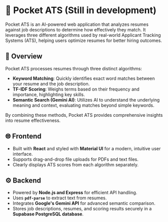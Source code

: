 # 🚀 Pocket ATS (Still in development)

Pocket ATS is an AI-powered web application that analyzes resumes against job descriptions to determine how effectively they match. It leverages three different algorithms used by real-world Applicant Tracking Systems (ATS), helping users optimize resumes for better hiring outcomes.

## 📌 Overview

Pocket ATS processes resumes through three distinct algorithms:

- **Keyword Matching**: Quickly identifies exact word matches between your resume and the job description.  
- **TF-IDF Scoring**: Weighs terms based on their frequency and importance, highlighting key skills.  
- **Semantic Search (Gemini AI)**: Utilizes AI to understand the underlying meaning and context, evaluating matches beyond simple keywords.

By combining these methods, Pocket ATS provides comprehensive insights into resume effectiveness.

## 🌐 Frontend

- Built with **React** and styled with **Material UI** for a modern, intuitive user interface.
- Supports drag-and-drop file uploads for PDFs and text files.
- Clearly displays ATS scores from each algorithm separately.

## ⚙️ Backend

- Powered by **Node.js and Express** for efficient API handling.
- Uses **`pdf-parse`** to extract text from resumes.
- Integrates **Google's Gemini API** for advanced semantic comparison.
- Stores job descriptions, resumes, and scoring results securely in a **Supabase PostgreSQL database**.
